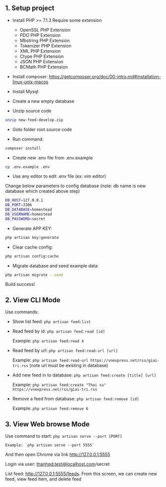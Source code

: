 ## 1. Setup project
- Install PHP >= 7.1.3
  Require some extension
    * OpenSSL PHP Extension
    * PDO PHP Extension
    * Mbstring PHP Extension
    * Tokenizer PHP Extension
    * XML PHP Extension
    * Ctype PHP Extension
    * JSON PHP Extension
    * BCMath PHP Extension

- Install composer: https://getcomposer.org/doc/00-intro.md#installation-linux-unix-macos

- Install Mysql

- Create a new empty database

- Unzip source code
 ```bash
 unzip new-feed-develop.zip
 ```

- Goto folder root source code

- Run command: 
```bash
composer install
```
- Create new .env file from .env.example
```bash
cp .env.example .env
```

- Use any editor to edit .env file (ex: vim editor)

Change below parameters to config database (note: db name is new database which created above step)
```bash
DB_HOST=127.0.0.1
DB_PORT=3306
DB_DATABASE=homestead
DB_USERNAME=homestead
DB_PASSWORD=secret
```

- Generate APP KEY: 
```bash
php artisan key:generate
```

- Clear cache config: 
```bash
php artisan config:cache
```

- Migrate database and seed example data: 
```bash
php artisan migrate --seed
```

Build success!

## 2. View CLI Mode
Use commands:
- Show list feed: `php artisan feed:list`

- Read feed by id: `php artisan feed:read [id]`

    Example: `php artisan feed:read 4`

- Read feed by url: `php artisan feed:read-url [url]`

    Example: `php artisan feed:read-url https://vnexpress.net/rss/giai-tri.rss`
(note url must be existing in database)

- Add new feed in to database: `php artisan feed:create [title] [url]`

    Example: `php artisan feed:create "Thoi su" https://vnexpress.net/rss/giai-tri.rss`

- Remove a feed from database: `php artisan feed:remove [id]`

    Example: `php artisan feed:remove 6`


## 3. View Web browse Mode

Use command to start: `php artisan serve --port [PORT]`

    Example: `php artisan serve --port 5555`

And then open Chrome via link http://127.0.0.1:5555

Login via user: thanhpd.test@localhost.com/secret

List feed: http://127.0.0.1:5555/feeds. From this screen, we can create new feed, view feed item, and delete feed
